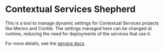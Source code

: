 # Contextual Services Shepherd

This is a tool to manage dynamic settings for Contextual Services projects like
Merino and Contile. The settings managed here can be changed at runtime,
reducing the need for deployments of the services that use it.

For more details, see
the [service docs](https://mozilla-services.github.io/consvc-shepherd).